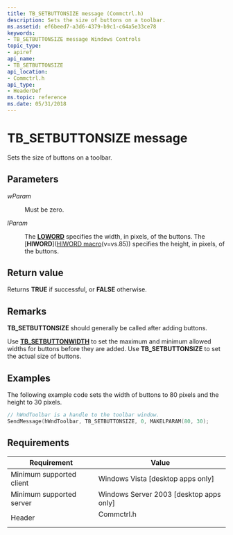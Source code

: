 ```yaml
---
title: TB_SETBUTTONSIZE message (Commctrl.h)
description: Sets the size of buttons on a toolbar.
ms.assetid: ef6beed7-a3d6-4379-b9c1-c64a5e33ce78
keywords:
- TB_SETBUTTONSIZE message Windows Controls
topic_type:
- apiref
api_name:
- TB_SETBUTTONSIZE
api_location:
- Commctrl.h
api_type:
- HeaderDef
ms.topic: reference
ms.date: 05/31/2018
---
```


# TB\_SETBUTTONSIZE message

Sets the size of buttons on a toolbar.

## Parameters

<dl> <dt>

*wParam* 
</dt> <dd>

Must be zero.

</dd> <dt>

*lParam* 
</dt> <dd>

The [**LOWORD**](/previous-versions/windows/desktop/legacy/ms632659(v=vs.85)) specifies the width, in pixels, of the buttons. The [**HIWORD**]([HIWORD macro](../winmsg/hiword.md)(v=vs.85)) specifies the height, in pixels, of the buttons.

</dd> </dl>

## Return value

Returns **TRUE** if successful, or **FALSE** otherwise.

## Remarks

**TB\_SETBUTTONSIZE** should generally be called after adding buttons.

Use [**TB\_SETBUTTONWIDTH**](tb-setbuttonwidth.md) to set the maximum and minimum allowed widths for buttons before they are added. Use **TB\_SETBUTTONSIZE** to set the actual size of buttons.

## Examples

The following example code sets the width of buttons to 80 pixels and the height to 30 pixels.


```C++
// hWndToolbar is a handle to the toolbar window.
SendMessage(hWndToolbar, TB_SETBUTTONSIZE, 0, MAKELPARAM(80, 30);
```



## Requirements



| Requirement | Value |
|-------------------------------------|---------------------------------------------------------------------------------------|
| Minimum supported client<br/> | Windows Vista \[desktop apps only\]<br/>                                        |
| Minimum supported server<br/> | Windows Server 2003 \[desktop apps only\]<br/>                                  |
| Header<br/>                   | <dl> <dt>Commctrl.h</dt> </dl> |



 

